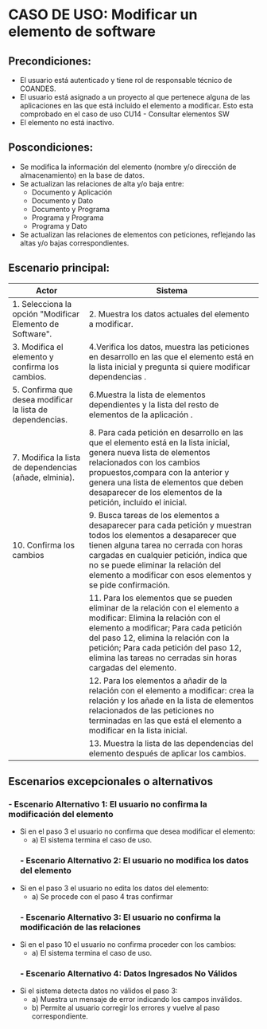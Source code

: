 # CASO DE USO: Modificar un elemento de software 
## Precondiciones: 
- El usuario está autenticado y tiene rol de responsable técnico de COANDES.
- El usuario está asignado a un proyecto al que pertenece alguna de las aplicaciones en las que está incluido el elemento a modificar. Esto esta comprobado en el caso de uso CU14 - Consultar elementos SW
- El elemento no está inactivo.

## Poscondiciones: 
- Se modifica la información del elemento (nombre y/o dirección de almacenamiento) en la base de datos.
- Se actualizan las relaciones de alta y/o baja entre:
	- Documento y Aplicación
	- Documento y Dato
	- Documento y Programa
	- Programa y Programa
	- Programa y Dato
- Se actualizan las relaciones de elementos con peticiones, reflejando las altas y/o bajas correspondientes.

## Escenario principal: 
| Actor         | Sistema                                                                 |
|---------------|-------------------------------------------------------------------------|
| 1. Selecciona la opción "Modificar Elemento de Software".   | 2. Muestra los datos actuales del elemento a modificar. |
| 3. Modifica el elemento y confirma los cambios. | 4.Verifica los datos, muestra las peticiones en desarrollo en las que el elemento está en la lista inicial y pregunta si quiere modificar dependencias  .  | 
| 5. Confirma que desea modificar la lista de dependencias. | 6.Muestra la lista de elementos dependientes y la lista del resto de elementos de la aplicación . |
| 7. Modifica la lista de dependencias (añade, elminia). | 8.  Para cada petición en desarrollo en las que el elemento está en la lista inicial, genera nueva lista de elementos relacionados con los cambios propuestos,compara con la anterior y genera una lista de elementos que deben desaparecer de los elementos de la petición, incluido el inicial. |
| 10. Confirma los cambios | 9. Busca tareas de los elementos a desaparecer para cada petición y muestran todos los elementos a desaparecer que tienen alguna tarea no cerrada con horas cargadas en cualquier petición, indica que no se puede eliminar la relación del elemento a modificar con esos elementos y se pide confirmación. |
| | 11. Para los elementos que se pueden eliminar de la relación con el elemento a modificar: Elimina la relación con el elemento a modificar; Para cada petición del paso 12, elimina la relación con la petición; Para cada petición del paso 12, elimina las tareas no cerradas sin horas cargadas del elemento. |
| | 12. Para los elementos a añadir de la relación con el elemento a modificar: crea la relación y los añade en la lista de elementos relacionados de las peticiones no terminadas en las que está el elemento a modificar en la lista inicial. |
| | 13. Muestra la lista de las dependencias del elemento después de aplicar los cambios. |


## Escenarios excepcionales o alternativos
  ### - Escenario Alternativo 1: El usuario no confirma la modificación del elemento
- Si en el paso 3 el usuario no confirma que desea modificar el elemento:
    -  a) El sistema termina el caso de uso.
  ### - Escenario Alternativo 2: El usuario no modifica los datos del elemento
- Si en el paso 3 el usuario no edita los datos del elemento:
    -  a) Se procede con el paso 4 tras confirmar
  ### - Escenario Alternativo 3: El usuario no confirma la modificación de las relaciones
- Si en el paso 10 el usuario no confirma proceder con los cambios:
    -  a) El sistema termina el caso de uso.
  ### - Escenario Alternativo 4: Datos Ingresados No Válidos
- Si el sistema detecta datos no válidos el paso 3:
    -  a) Muestra un mensaje de error indicando los campos inválidos.
    -  b) Permite al usuario corregir los errores y vuelve al paso correspondiente.
